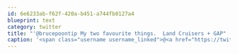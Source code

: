 ```yaml
---
id: 6e6233ab-f62f-420a-b451-a744fb0127a4
blueprint: text
category: twitter
title: "'@brucepoontip My two favourite things.  Land Cruisers + GAP"
caption: '<span class="username username_linked">@<a href="https://twitter.com/brucepoontip" title="Bruce Poon Tip">brucepoontip</a></span> My two favourite things.  Land Cruisers + GAP'
---
```


